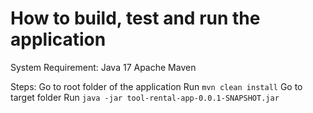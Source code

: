 # How to build, test and run the application

System Requirement:
Java 17
Apache Maven

Steps:
Go to root folder of the application
Run `mvn clean install`
Go to target folder
Run `java -jar tool-rental-app-0.0.1-SNAPSHOT.jar`
